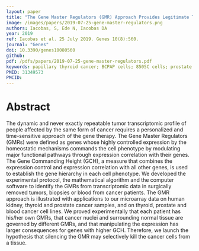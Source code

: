 ```yaml
---
layout: paper
title: "The Gene Master Regulators (GMR) Approach Provides Legitimate Targets for Personalized, Time-Sensitive Cancer Gene Therapy"
image: /images/papers/2019-07-25-gene-master-regulators.png
authors: Iacobas, S, Ede N, Iacobas DA
year: 2019
ref: Iacobas et al. 25 July 2019. Genes 10(8):560.
journal: "Genes"
doi: 10.3390/genes10080560
github:
pdf: /pdfs/papers/2019-07-25-gene-master-regulators.pdf
keywords: papillary thyroid cancer; BCPAP cells; 8505C cells; prostate cancer; LNCaP cells; DU145 cells; kidney cancer; HL-60 cells; cancer gene software
PMID: 31349573
PMCID: 
---
```


# Abstract

The dynamic and never exactly repeatable tumor transcriptomic profile of people affected by the same form of cancer requires a personalized and time-sensitive approach of the gene therapy. The Gene Master Regulators (GMRs) were defined as genes whose highly controlled expression by the homeostatic mechanisms commands the cell phenotype by modulating major functional pathways through expression correlation with their genes. The Gene Commanding Height (GCH), a measure that combines the expression control and expression correlation with all other genes, is used to establish the gene hierarchy in each cell phenotype. We developed the experimental protocol, the mathematical algorithm and the computer software to identify the GMRs from transcriptomic data in surgically removed tumors, biopsies or blood from cancer patients. The GMR approach is illustrated with applications to our microarray data on human kidney, thyroid and prostate cancer samples, and on thyroid, prostate and blood cancer cell lines. We proved experimentally that each patient has his/her own GMRs, that cancer nuclei and surrounding normal tissue are governed by different GMRs, and that manipulating the expression has larger consequences for genes with higher GCH. Therefore, we launch the hypothesis that silencing the GMR may selectively kill the cancer cells from a tissue.